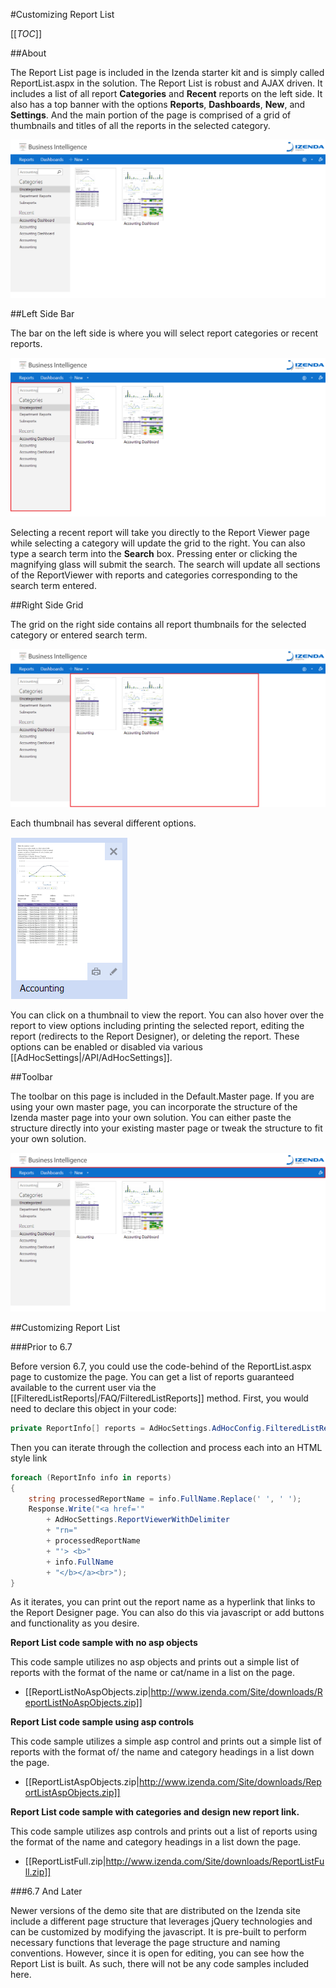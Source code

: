 #Customizing Report List

[[_TOC_]]

##About

The Report List page is included in the Izenda starter kit and is simply called ReportList.aspx in the solution. The Report List is robust and AJAX driven. It includes a list of all report **Categories** and **Recent** reports on the left side. It also has a top banner with the options **Reports**, **Dashboards**, **New**, and **Settings**. And the main portion of the page is comprised of a grid of thumbnails and titles of all the reports in the selected category.

![](/API/CodeSamples/ReportList/custom-report-list/reportlist.png)

##Left Side Bar

The bar on the left side is where you will select report categories or recent reports. 

![](/API/CodeSamples/ReportList/custom-report-list/reportlist_Sidebar.png)

Selecting a recent report will take you directly to the Report Viewer page while selecting a category will update the grid to the right. You can also type a search term into the **Search** box. Pressing enter or clicking the magnifying glass will submit the search. The search will update all sections of the ReportViewer with reports and categories corresponding to the search term entered.

##Right Side Grid

The grid on the right side contains all report thumbnails for the selected category or entered search term. 

![](/API/CodeSamples/ReportList/custom-report-list/reportlist_Grid.png)

Each thumbnail has several different options.

![](/API/CodeSamples/ReportList/custom-report-list/reportlist_Thumbnail.png)

You can click on a thumbnail to view the report. You can also hover over the report to view options including printing the selected report, editing the report (redirects to the Report Designer), or deleting the report. These options can be enabled or disabled via various [[AdHocSettings|/API/AdHocSettings]]. 

##Toolbar

The toolbar on this page is included in the Default.Master page. If you are using your own master page, you can incorporate the structure of the Izenda master page into your own solution. You can either paste the structure directly into your existing master page or tweak the structure to fit your own solution.

![](/API/CodeSamples/ReportList/custom-report-list/reportlist_Toolbar.png)

##Customizing Report List

###Prior to 6.7

Before version 6.7, you could use the code-behind of the ReportList.aspx page to customize the page. You can get a list of reports guaranteed available to the current user via the [[FilteredListReports|/FAQ/FilteredListReports]] method. First, you would need to declare this object in your code:

```csharp
private ReportInfo[] reports = AdHocSettings.AdHocConfig.FilteredListReports();
```

Then you can iterate through the collection and process each into an HTML style link

```csharp
foreach (ReportInfo info in reports)
{
	string processedReportName = info.FullName.Replace(' ', ' ');   
	Response.Write("<a href='" 
		+ AdHocSettings.ReportViewerWithDelimiter 
		+ "rn=" 
		+ processedReportName
		+ "'> <b>"
		+ info.FullName
		+ "</b></a><br>");
}
```

As it iterates, you can print out the report name as a hyperlink that links to the Report Designer page. You can also do this via javascript or add buttons and functionality as you desire.

**Report List code sample with no asp objects**

This code sample utilizes no asp objects and prints out a simple list of reports with the format of the name or cat/name in a list on the page.

* [[ReportListNoAspObjects.zip|http://www.izenda.com/Site/downloads/ReportListNoAspObjects.zip]]

**Report List code sample using asp controls**

This code sample utilizes a simple asp control and prints out a simple list of reports with the format of/ the name and category headings in a list down the page.

* [[ReportListAspObjects.zip|http://www.izenda.com/Site/downloads/ReportListAspObjects.zip]]

**Report List code sample with categories and design new report link.**

This code sample utilizes asp controls and prints out a list of reports using the format of the name and category headings in a list down the page.

* [[ReportListFull.zip|http://www.izenda.com/Site/downloads/ReportListFull.zip]]

###6.7 And Later

Newer versions of the demo site that are distributed on the Izenda site include a different page structure that leverages jQuery technologies and can be customized by modifying the javascript. It is pre-built to perform necessary functions that leverage the page structure and naming conventions. However, since it is open for editing, you can see how the Report List is built. As such, there will not be any code samples included here.